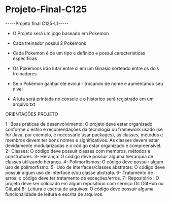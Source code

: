 # Projeto-Final-C125

-----Projeto final C125-L1-----

* O Projeto será um jogo baseado em Pokemon

* Cada treinador possui 2 Pokemons

* Cada Pokemon é de um tipo e definido e possui caracteristicas especificas

* Os Pokemons irão lutar entre si em um Ginasio sorteado entre os dois treinadores

* Se o Pokemon ganhar ele evolui - trocando de nome e aumentando seu nivel

* A luta será printada no console e o historico será registrado em um arquivo txt


ORIENTAÇÕES PROJETO

1- Boas práticas de desenvolvimento: O projeto deve estar organizado conforme o estilo e
recomendações da tecnologia ou framework usado (se for Java, por exemplo, é necessário
usar packages), as classes, métodos e membros devem ter bons nomes e significativos. As
classes devem estar devidamente modularizadas e o código estar organizado e
compreensível.
2- Classes: O código deve possuir classes com membros, métodos e construtores.
3- Herança: O código deve possuir alguma hierarquia de classes utilizando herança.
4- Polimorfismos: O código deve possuir algum uso de polimorfismo.
5- Uso de interfaces/classes abstratas: O código deve possuir algum uso de interface e/ou
classe abstrata.
6- Tratamento de erros: o código deve ter tratamento de exceções/erros.
7- Repositório : O projeto deve ser colocado em algum repositório com serviço Git (GitHub
ou GitLab)
8- Leitura e escrita de arquivos: O código deve possuir alguma funcionalidade de leitura e
escrita de arquivos.
